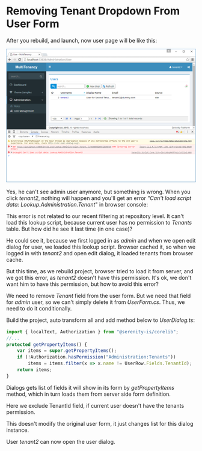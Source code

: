 # Removing Tenant Dropdown From User Form

After you rebuild, and launch, now user page will be like this:

![Tenant2 Logged In](img/tenant2_filtered.png)

Yes, he can't see admin user anymore, but something is wrong. When you click *tenant2*, nothing will happen and you'll get an error *"Can't load script data: Lookup.Administration.Tenant*" in browser console:

This error is not related to our recent filtering at repository level. It can't load this lookup script, because current user has no permission to *Tenants* table. But how did he see it last time (in one case)? 

He could see it, because we first logged in as *admin* and when we open edit dialog for user, we loaded this lookup script. Browser cached it, so when we logged in with *tenant2* and open edit dialog, it loaded tenants from browser cache. 

But this time, as we rebuild project, browser tried to load it from server, and we got this error, as *tenant2* doesn't have this permission. It's ok, we don't want him to have this permission, but how to avoid this error?

We need to remove *Tenant* field from the user form. But we need that field for *admin* user, so we can't simply delete it from *UserForm.cs*. Thus, we need to do it conditionally.

Build the project, auto transform all and add method below to *UserDialog.ts*:

```ts
import { localText, Authorization } from "@serenity-is/corelib";
//...
protected getPropertyItems() {
    var items = super.getPropertyItems();
    if (!Authorization.hasPermission("Administration:Tenants"))
        items = items.filter(x => x.name != UserRow.Fields.TenantId);
    return items;
}
```

Dialogs gets list of fields it will show in its form by _getPropertyItems_ method, which in turn loads them from server side form definition.

Here we exclude TenantId field, if current user doesn't have the tenants permission.

This doesn't modify the original user form, it just changes list for this dialog instance.

User _tenant2_ can now open the user dialog.